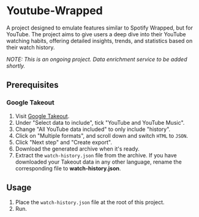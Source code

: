 # Youtube-Wrapped
A project designed to emulate features similar to Spotify Wrapped, but for YouTube. The project aims to give users a deep dive into their YouTube watching habits, offering detailed insights, trends, and statistics based on their watch history.

_NOTE: This is an ongoing project. Data enrichment service to be added shortly._

## Prerequisites

### Google Takeout

1. Visit [Google Takeout](https://takeout.google.com/settings/takeout).
2. Under "Select data to include", tick "YouTube and YouTube Music".
3. Change "All YouTube data included" to only include "history".
4. Click on "Multiple formats", and scroll down and switch `HTML` to `JSON`.
5. Click "Next step" and "Create export".
6. Download the generated archive when it's ready.
7. Extract the `watch-history.json` file from the archive. If you have downloaded your Takeout data in any other language, rename the corresponding file to **watch-history.json**.

## Usage

1. Place the `watch-history.json` file at the root of this project.
2. Run.
